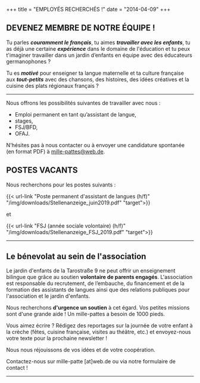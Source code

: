 +++
title = "EMPLOYÉS RECHERCHÉS !"
date = "2014-04-09"
+++





## DEVENEZ MEMBRE DE NOTRE ÉQUIPE !



Tu parles **_couramment le français_**, 
tu aimes **_travailler avec les enfants_**, 
tu as déjà une certaine **_expérience_** dans le domaine de l'éducation et tu peux t'imaginer travailler dans un 
jardin d’enfants en équipe avec des éducateurs germanophones ?



Tu es **_motivé_** pour enseigner ta langue maternelle et ta culture française aux **_tout-petits_** avec des chansons, 
des histoires, des idées créatives et la cuisine des plats régionaux français ?

---

Nous offrons les possibilités suivantes de travailler avec nous :

- Emploi permanent en tant qu’assistant de langue,
- stages,
- FSJ/BFD,
- OFAJ.

N'hésites pas à nous contacter ou à envoyer une candidature spontanée (en format PDF) à mille-pattes@web.de.



## POSTES VACANTS

<!---Notre équipe est actuellement au complet.--->

Nous recherchons pour les postes suivants :


{{< url-link "Poste permanent d'assistant de langues (h/f)" "/img/downloads/Stellenanzeige_juin2019.pdf" "target">}}

et

{{< url-link "FSJ (année sociale volontaire) (h/f)" "/img/downloads/Stellenanzeige_FSJ_2019.pdf" "target">}}

---

## Le bénevolat au sein de l'association

Le jardin d'enfants de la Tarostraße 9 ne peut offrir un enseignement  bilingue que grâce au soutien **volontaire 
de parents engagés**. L'association est responsable du recrutement, de l’embauche, du financement et de la formation 
des assistants de langues ainsi que des relations publiques pour l'association et le jardin d'enfants.



Nous recherchons **d'urgence un soutien** à cet égard. Vos petites missions sont d'une grande aide ! Un mille-pattes a besoin de 1000 pieds.



Vous aimez écrire ? Rédigez des reportages sur la journée de votre enfant à la crèche (fêtes, cuisine française, visites au théâtre, etc.) et envoyez-nous votre texte pour la prochaine newsletter !

Nous nous réjouissons de vos idées et de votre coopération.



Contactez-nous sur mille-patte [at]web.de ou via notre formulaire de contact !







***


